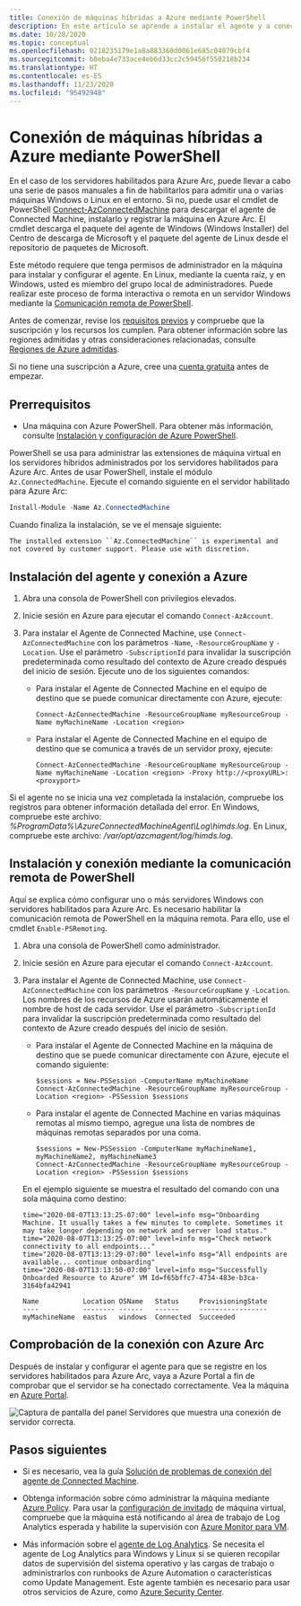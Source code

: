 ```yaml
---
title: Conexión de máquinas híbridas a Azure mediante PowerShell
description: En este artículo se aprende a instalar el agente y a conectar una máquina a Azure mediante servidores habilitados para Azure Arc. Puede hacer esto con PowerShell.
ms.date: 10/28/2020
ms.topic: conceptual
ms.openlocfilehash: 0218235179e1a8a883360d0061e685c04079cbf4
ms.sourcegitcommit: b8eba4e733ace4eb6d33cc2c59456f550218b234
ms.translationtype: HT
ms.contentlocale: es-ES
ms.lasthandoff: 11/23/2020
ms.locfileid: "95492948"
---
```

# <a name="connect-hybrid-machines-to-azure-by-using-powershell"></a>Conexión de máquinas híbridas a Azure mediante PowerShell

En el caso de los servidores habilitados para Azure Arc, puede llevar a cabo una serie de pasos manuales a fin de habilitarlos para admitir una o varias máquinas Windows o Linux en el entorno. Si no, puede usar el cmdlet de PowerShell [Connect-AzConnectedMachine](/powershell/module/az.connectedmachine/remove-azconnectedmachine) para descargar el agente de Connected Machine, instalarlo y registrar la máquina en Azure Arc. El cmdlet descarga el paquete del agente de Windows (Windows Installer) del Centro de descarga de Microsoft y el paquete del agente de Linux desde el repositorio de paquetes de Microsoft.

Este método requiere que tenga permisos de administrador en la máquina para instalar y configurar el agente. En Linux, mediante la cuenta raíz, y en Windows, usted es miembro del grupo local de administradores. Puede realizar este proceso de forma interactiva o remota en un servidor Windows mediante la [Comunicación remota de PowerShell](/powershell/scripting/learn/ps101/08-powershell-remoting).

Antes de comenzar, revise los [requisitos previos](agent-overview.md#prerequisites) y compruebe que la suscripción y los recursos los cumplen. Para obtener información sobre las regiones admitidas y otras consideraciones relacionadas, consulte [Regiones de Azure admitidas](overview.md#supported-regions).

Si no tiene una suscripción a Azure, cree una [cuenta gratuita](https://azure.microsoft.com/free/?WT.mc_id=A261C142F) antes de empezar.

## <a name="prerequisites"></a>Prerrequisitos

- Una máquina con Azure PowerShell. Para obtener más información, consulte [Instalación y configuración de Azure PowerShell](/powershell/azure/).

PowerShell se usa para administrar las extensiones de máquina virtual en los servidores híbridos administrados por los servidores habilitados para Azure Arc. Antes de usar PowerShell, instale el módulo `Az.ConnectedMachine`. Ejecute el comando siguiente en el servidor habilitado para Azure Arc:

```powershell
Install-Module -Name Az.ConnectedMachine
```

Cuando finaliza la instalación, se ve el mensaje siguiente:

`The installed extension ``Az.ConnectedMachine`` is experimental and not covered by customer support. Please use with discretion.`

## <a name="install-the-agent-and-connect-to-azure"></a>Instalación del agente y conexión a Azure

1. Abra una consola de PowerShell con privilegios elevados.

2. Inicie sesión en Azure para ejecutar el comando `Connect-AzAccount`.

3. Para instalar el Agente de Connected Machine, use `Connect-AzConnectedMachine` con los parámetros `-Name`, `-ResourceGroupName` y `-Location`. Use el parámetro `-SubscriptionId` para invalidar la suscripción predeterminada como resultado del contexto de Azure creado después del inicio de sesión. Ejecute uno de los siguientes comandos:

    * Para instalar el Agente de Connected Machine en el equipo de destino que se puede comunicar directamente con Azure, ejecute:

        ```azurepowershell
        Connect-AzConnectedMachine -ResourceGroupName myResourceGroup -Name myMachineName -Location <region>
        ```
    
    * Para instalar el Agente de Connected Machine en el equipo de destino que se comunica a través de un servidor proxy, ejecute:
        
        ```azurepowershell
        Connect-AzConnectedMachine -ResourceGroupName myResourceGroup -Name myMachineName -Location <region> -Proxy http://<proxyURL>:<proxyport>
        ```

Si el agente no se inicia una vez completada la instalación, compruebe los registros para obtener información detallada del error. En Windows, compruebe este archivo: *%ProgramData%\AzureConnectedMachineAgent\Log\himds.log*. En Linux, compruebe este archivo: */var/opt/azcmagent/log/himds.log*.

## <a name="install-and-connect-by-using-powershell-remoting"></a>Instalación y conexión mediante la comunicación remota de PowerShell

Aquí se explica cómo configurar uno o más servidores Windows con servidores habilitados para Azure Arc. Es necesario habilitar la comunicación remota de PowerShell en la máquina remota. Para ello, use el cmdlet `Enable-PSRemoting`.

1. Abra una consola de PowerShell como administrador.

2. Inicie sesión en Azure para ejecutar el comando `Connect-AzAccount`.

3. Para instalar el Agente de Connected Machine, use `Connect-AzConnectedMachine` con los parámetros `-ResourceGroupName` y `-Location`. Los nombres de los recursos de Azure usarán automáticamente el nombre de host de cada servidor. Use el parámetro `-SubscriptionId` para invalidar la suscripción predeterminada como resultado del contexto de Azure creado después del inicio de sesión.

    * Para instalar el Agente de Connected Machine en la máquina de destino que se puede comunicar directamente con Azure, ejecute el comando siguiente:
    
        ```azurepowershell
        $sessions = New-PSSession -ComputerName myMachineName
        Connect-AzConnectedMachine -ResourceGroupName myResourceGroup -Location <region> -PSSession $sessions
        ```
    
    * Para instalar el agente de Connected Machine en varias máquinas remotas al mismo tiempo, agregue una lista de nombres de máquinas remotas separados por una coma.

        ```azurepowershell
        $sessions = New-PSSession -ComputerName myMachineName1, myMachineName2, myMachineName3
        Connect-AzConnectedMachine -ResourceGroupName myResourceGroup -Location <region> -PSSession $sessions
        ```

    En el ejemplo siguiente se muestra el resultado del comando con una sola máquina como destino:
    
    ```azurepowershell
    time="2020-08-07T13:13:25-07:00" level=info msg="Onboarding Machine. It usually takes a few minutes to complete. Sometimes it may take longer depending on network and server load status."
    time="2020-08-07T13:13:25-07:00" level=info msg="Check network connectivity to all endpoints..."
    time="2020-08-07T13:13:29-07:00" level=info msg="All endpoints are available... continue onboarding"
    time="2020-08-07T13:13:50-07:00" level=info msg="Successfully Onboarded Resource to Azure" VM Id=f65bffc7-4734-483e-b3ca-3164bfa42941
    
    Name           Location OSName   Status     ProvisioningState
    ----           -------- ------   ------     -----------------
    myMachineName  eastus   windows  Connected  Succeeded
    ```

## <a name="verify-the-connection-with-azure-arc"></a>Comprobación de la conexión con Azure Arc

Después de instalar y configurar el agente para que se registre en los servidores habilitados para Azure Arc, vaya a Azure Portal a fin de comprobar que el servidor se ha conectado correctamente. Vea la máquina en [Azure Portal](https://portal.azure.com).

![Captura de pantalla del panel Servidores que muestra una conexión de servidor correcta.](./media/onboard-portal/arc-for-servers-successful-onboard.png)

## <a name="next-steps"></a>Pasos siguientes

* Si es necesario, vea la guía [Solución de problemas de conexión del agente de Connected Machine](troubleshoot-agent-onboard.md).

* Obtenga información sobre cómo administrar la máquina mediante [Azure Policy](../../governance/policy/overview.md). Para usar la [configuración de invitado](../../governance/policy/concepts/guest-configuration.md) de máquina virtual, compruebe que la máquina está notificando al área de trabajo de Log Analytics esperada y habilite la supervisión con [Azure Monitor para VM](../../azure-monitor/insights/vminsights-enable-policy.md).

* Más información sobre el [agente de Log Analytics](../../azure-monitor/platform/log-analytics-agent.md). Se necesita el agente de Log Analytics para Windows y Linux si se quieren recopilar datos de supervisión del sistema operativo y las cargas de trabajo o administrarlos con runbooks de Azure Automation o características como Update Management. Este agente también es necesario para usar otros servicios de Azure, como [Azure Security Center](../../security-center/security-center-introduction.md).
